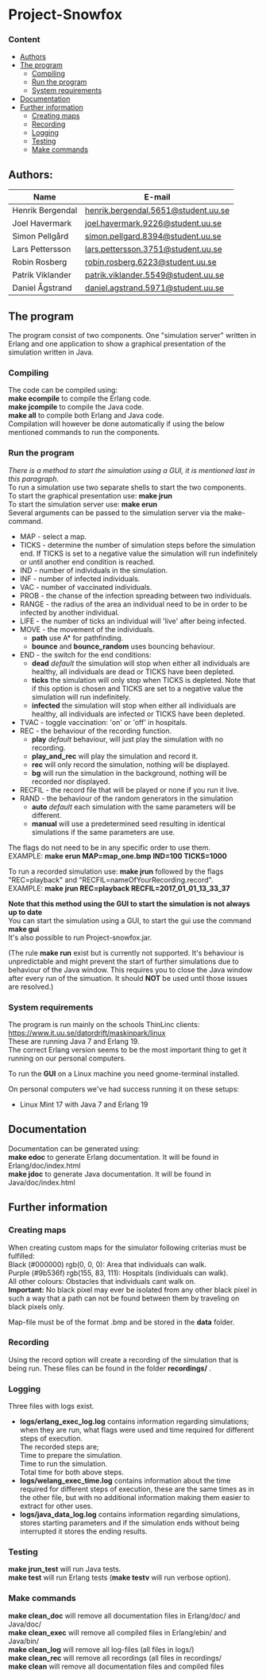 # Project-Snowfox
### Content
* [Authors](#authors)
* [The program](#the-program)
  * [Compiling](#compiling)
  * [Run the program](#run-the-program)
  * [System requirements](#system-requirements)
* [Documentation](#documentation)
* [Further information](#further-information)
  * [Creating maps](#creating-maps)
  * [Recording](#recording)
  * [Logging](#logging)
  * [Testing](#testing)
  * [Make commands](#make-commands)
  
## Authors:
| Name | E-mail |
| ------ | ------ |
| Henrik Bergendal | henrik.bergendal.5651@student.uu.se | 
| Joel Havermark | joel.havermark.9226@student.uu.se |
| Simon Pellgård | simon.pellgard.8394@student.uu.se |
| Lars Pettersson | lars.pettersson.3751@student.uu.se |
| Robin Rosberg | robin.rosberg.6223@student.uu.se | 
| Patrik Viklander | patrik.viklander.5549@student.uu.se | 
| Daniel Ågstrand | daniel.agstrand.5971@student.uu.se |

## The program
The program consist of two components. One "simulation server" written in Erlang and one application to show a graphical presentation of the simulation written in Java. <br>

### Compiling
The code can be compiled using: <br>
**make ecompile** to compile the Erlang code. <br>
**make jcompile** to compile the Java code. <br>
**make all** to compile both Erlang and Java code. <br>
Compilation will however be done automatically if using the below mentioned commands to run the components. <br>

### Run the program
*There is a method to start the simulation using a GUI, it is mentioned last in this paragraph.*<br>
To run a simulation use two separate shells to start the two components.<br>
To start the graphical presentation use: **make jrun**<br>
To start the simulation server use: **make erun**<br>
Several arguments can be passed to the simulation server via the make-command.<br>
* MAP - select a map.
* TICKS - determine the number of simulation steps before the simulation end. If TICKS is set to a negative value the simulation will run indefinitely or until another end condition is reached.
* IND - number of individuals in the simulation.
* INF - number of infected individuals.
* VAC - number of vaccinated individuals.
* PROB - the chanse of the infection spreading between two individuals.
* RANGE - the radius of the area an individual need to be in order to be infected by another individual.
* LIFE - the number of ticks an individual will 'live' after being infected.
* MOVE - the movement of the individuals. 
  * **path** use A\* for pathfinding.
  * **bounce** and **bounce_random** uses bouncing behaviour.
* END  - the switch for the end conditions:
  * **dead** *default* the simulation will stop when either all individuals are healthy, all individuals are dead or TICKS have been depleted. 
  * **ticks** the simulation will only stop when TICKS is depleted. Note that if this option is chosen and TICKS are set to a negative value the simulation will run indefinitely.
  * **infected** the simulation will stop when either all individuals are healthy, all individuals are infected or TICKS have been depleted.
* TVAC - toggle vaccination: 'on' or 'off' in hospitals.
* REC - the behaviour of the recording function.
   * **play** *default* behaviour, will just play the simulation with no recording.
   * **play_and_rec** will play the simulation and record it.
   * **rec** will only record the simulation, nothing will be displayed.
   * **bg** will run the simulation in the background, nothing will be recorded nor displayed.
 * RECFIL - the record file that will be played or none if you run it live.
 * RAND - the behaviour of the random generators in the simulation
   * **auto** *default* each simulation with the same parameters will be different.
   * **manual** will use a predetermined seed resulting in identical simulations if the same parameters are use.
   
 

The flags do not need to be in any specific order to use them.<br>
EXAMPLE: **make erun MAP=map_one.bmp IND=100 TICKS=1000** <br>

To run a recorded simulation use: **make jrun** followed by the flags "REC=playback" and "RECFIL=nameOfYourRecording.record".<br>
EXAMPLE: **make jrun REC=playback RECFIL=2017_01_01_13_33_37**<br>

**Note that this method using the GUI to start the simulation is not always up to date**<br>
You can start the simulation using a GUI, to start the gui use the command **make gui**<br>
It's also possible to run Project-snowfox.jar.

(The rule **make run** exist but is currently not supported. It's behaviour is unpredictable and might prevent the start of further simulations due to behaviour of the Java window. This requires you to close the Java window after every run of the simuation. It should **NOT** be used until those issues are resolved.) <br>

### System requirements
The program is run mainly on the schools ThinLinc clients: https://www.it.uu.se/datordrift/maskinpark/linux <br>
These are running Java 7 and Erlang 19.<br>
The correct Erlang version seems to be the most important thing to get it running on our personal computers. <br>

To run the **GUI** on a Linux machine you need gnome-terminal installed.<br>

On personal computers we've had success running it on these setups:
* Linux Mint 17 with Java 7 and Erlang 19

## Documentation
Documentation can be generated using: <br>
**make edoc** to generate Erlang documentation. It will be found in Erlang/doc/index.html <br>
**make jdoc** to generate Java documentation. It will be found in Java/doc/index.html <br>

## Further information
### Creating maps
When creating custom maps for the simulator following criterias must be fulfilled:<br>
Black (#000000) rgb(0, 0, 0): Area that individuals can walk.<br>
Purple (#9b536f) rgb(155, 83, 111): Hospitals (individuals can walk).<br>
All other colours: Obstacles that individuals cant walk on.<br>
**Important:** No black pixel may ever be isolated from any other black pixel in such a way that a path can not be found between them by traveling on black pixels only.<br>

Map-file must be of the format .bmp and be stored in the **data** folder.<br>

### Recording
Using the record option will create a recording of the simulation that is being run. These files can be found in the folder **recordings/** . <br>

### Logging
Three files with logs exist.
* **logs/erlang_exec_log.log** contains information regarding simulations; when they are run, what flags were used and time required for different steps of execution.<br> 
The recorded steps are;<br>
Time to prepare the simulation.<br>
Time to run the simulation.<br>
Total time for both above steps.<br>
* **logs/welang_exec_time.log** contains information about the time required for different steps of execution, these are the same times as in the other file, but with no additional information making them easier to extract for other uses.
* **logs/java_data_log.log** contains information regarding simulations, stores starting parameters and if the simulation ends without being interrupted it stores the ending results.

### Testing
**make jrun_test** will run Java tests. <br>
**make test** will run Erlang tests (**make testv** will run verbose option). <br>

### Make commands
**make clean_doc** will remove all documentation files in Erlang/doc/ and Java/doc/ <br>
**make clean_exec** will remove all compiled files in Erlang/ebin/ and Java/bin/ <br>
**make clean_log** will remove all log-files (all files in logs/)<br>
**make clean_rec** will remove all recordings (all files in recordings/<br>
**make clean** will remove all documentation files and compiled files <br>

